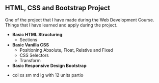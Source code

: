 ## HTML, CSS and Bootstrap Project
One of the project that I have made during the Web Development Course.
Things that I have learned and apply during the project.
* **Basic HTML Structuring**
  - Sections
* **Basic Vanilla CSS**
  - Positioning Absolute, Float, Relative and Fixed
  - CSS Selectors
  - Transform
* **Basic Responsive Design Bootstrap**
 - col xs sm md lg with 12 units partio
